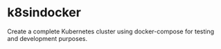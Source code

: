 # k8sindocker
Create a complete Kubernetes cluster using docker-compose for testing and development purposes.

